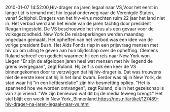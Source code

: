 2010-01-07 14:52:00,Hiv-drager na jaren legaal naar VS,Voor het eerst in lange tijd is iemand met hiv legaal onderweg naar de Verenigde Staten, vanaf Schiphol. Dragers van het hiv-virus mochten ruim 22 jaar het land niet in. Het verbod werd aan het einde van de jaren tachtig door president Reagan ingesteld. De VS beschouwde het virus als een gevaar voor de volksgezondheid. New York De reisbeperkingen werden maandag ongedaan gemaakt. Het opheffen van het verbod was een idee van de vorige president Bush. Het Aids Fonds riep in een prijsvraag mensen met hiv op om uiting te geven aan hun blijdschap over de opheffing. Clemens Ruland schreef een gedicht waarmee hij een reis naar New York won. Liegen "Er zijn de afgelopen jaren heel wat mensen met hiv liegend de grens overgegaan", zegt Ruland. Hij zelf is ook een keer de VS binnengekomen door te verzwijgen dat hij hiv-drager is. Dat was trouwens niet de eerste keer dat hij in het land kwam. Eerder was hij in New York, de stad waar hij "in een liefdesrelatie" zijn hiv-besmetting opliep. "Het is spannend hoe we worden ontvangen", zegt Ruland, die in het gezelschap is van zijn vriend. "We zijn benieuwd wat dit bij de media teweeg brengt." Het stel blijft een week in New York.,Binnenland,https://nos.nl/artikel/127489-hiv-drager-na-jaren-legaal-naar-vs.html